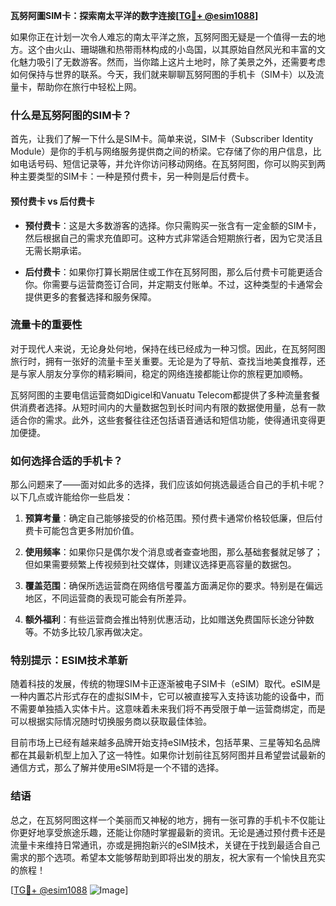 **瓦努阿圖SIM卡：探索南太平洋的数字连接[[TG💪+ @esim1088](https://t.me/s/esim1088)]**

如果你正在计划一次令人难忘的南太平洋之旅，瓦努阿图无疑是一个值得一去的地方。这个由火山、珊瑚礁和热带雨林构成的小岛国，以其原始自然风光和丰富的文化魅力吸引了无数游客。然而，当你踏上这片土地时，除了美景之外，还需要考虑如何保持与世界的联系。今天，我们就来聊聊瓦努阿图的手机卡（SIM卡）以及流量卡，帮助你在旅行中轻松上网。

### 什么是瓦努阿图的SIM卡？

首先，让我们了解一下什么是SIM卡。简单来说，SIM卡（Subscriber Identity Module）是你的手机与网络服务提供商之间的桥梁。它存储了你的用户信息，比如电话号码、短信记录等，并允许你访问移动网络。在瓦努阿图，你可以购买到两种主要类型的SIM卡：一种是预付费卡，另一种则是后付费卡。

#### 预付费卡 vs 后付费卡

- **预付费卡**：这是大多数游客的选择。你只需购买一张含有一定金额的SIM卡，然后根据自己的需求充值即可。这种方式非常适合短期旅行者，因为它灵活且无需长期承诺。
  
- **后付费卡**：如果你打算长期居住或工作在瓦努阿图，那么后付费卡可能更适合你。你需要与运营商签订合同，并定期支付账单。不过，这种类型的卡通常会提供更多的套餐选择和服务保障。

### 流量卡的重要性

对于现代人来说，无论身处何地，保持在线已经成为一种习惯。因此，在瓦努阿图旅行时，拥有一张好的流量卡至关重要。无论是为了导航、查找当地美食推荐，还是与家人朋友分享你的精彩瞬间，稳定的网络连接都能让你的旅程更加顺畅。

瓦努阿图的主要电信运营商如Digicel和Vanuatu Telecom都提供了多种流量套餐供消费者选择。从短时间内的大量数据包到长时间内有限的数据使用量，总有一款适合你的需求。此外，这些套餐往往还包括语音通话和短信功能，使得通讯变得更加便捷。

### 如何选择合适的手机卡？

那么问题来了——面对如此多的选择，我们应该如何挑选最适合自己的手机卡呢？以下几点或许能给你一些启发：

1. **预算考量**：确定自己能够接受的价格范围。预付费卡通常价格较低廉，但后付费卡可能包含更多附加价值。
   
2. **使用频率**：如果你只是偶尔发个消息或者查查地图，那么基础套餐就足够了；但如果需要频繁上传视频到社交媒体，则建议选择更高容量的数据包。
    
3. **覆盖范围**：确保所选运营商在网络信号覆盖方面满足你的要求。特别是在偏远地区，不同运营商的表现可能会有所差异。
    
4. **额外福利**：有些运营商会推出特别优惠活动，比如赠送免费国际长途分钟数等。不妨多比较几家再做决定。

### 特别提示：ESIM技术革新

随着科技的发展，传统的物理SIM卡正逐渐被电子SIM卡（eSIM）取代。eSIM是一种内置芯片形式存在的虚拟SIM卡，它可以被直接写入支持该功能的设备中，而不需要单独插入实体卡片。这意味着未来我们将不再受限于单一运营商绑定，而是可以根据实际情况随时切换服务商以获取最佳体验。

目前市场上已经有越来越多品牌开始支持eSIM技术，包括苹果、三星等知名品牌都在其最新机型上加入了这一特性。如果你计划前往瓦努阿图并且希望尝试最新的通信方式，那么了解并使用eSIM将是一个不错的选择。

### 结语

总之，在瓦努阿图这样一个美丽而又神秘的地方，拥有一张可靠的手机卡不仅能让你更好地享受旅途乐趣，还能让你随时掌握最新的资讯。无论是通过预付费卡还是流量卡来维持日常通讯，亦或是拥抱新兴的eSIM技术，关键在于找到最适合自己需求的那个选项。希望本文能够帮助到即将出发的朋友，祝大家有一个愉快且充实的旅程！

[[TG💪+ @esim1088](https://t.me/s/esim1088) ![Image](https://i.postimg.cc/4NQfJmqS/Snipaste-2025-05-13-00-14-12.png)]